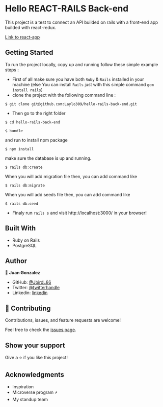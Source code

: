 # Hello REACT-RAILS Back-end

This project is a test to connect an API builded on rails with a front-end app builded with react-redux.

[Link to react-app](https://github.com/JbirdL86/hello-react-front-end)

## Getting Started

To run the project locally, copy up and running follow these simple example steps :

 - First of all make sure you have both `Ruby` & `Rails` installed in your machine
 (else You can install `Rails` just with this simple command  ```gem install rails```)
 - clone the project with the following command line : 
```
$ git clone git@github.com:Laylo309/hello-rails-back-end.git
```
 - Then go to the right folder 
```
$ cd hello-rails-back-end
```
```
$ bundle
```
and run to install npm package
```
$ npm install
```

make sure the database is up and running.
```
$ rails db:create
```
When you will add migration file then, you can add command like
```
$ rails db:migrate
```
When you will add seeds file then, you can add command like
```
$ rails db:seed
```

 - Finaly run `rails s` and visit http://localhost:3000/  in your browser!

## Built With

 - Ruby on Rails  
 - PostgreSQL 


## Author

👤 **Juan Gonzalez**

- GitHub: [@JbirdL86](https://github.com/JbirdL86)
- Twitter: [@twitterhandle](https://twitter.com/JuanLui06498455)
- Linkedin: [linkedin](https://www.linkedin.com/in/juan-luis-0551921aa/)

## 🤝 Contributing

Contributions, issues, and feature requests are welcome!

Feel free to check the [issues page](https://github.com/Laylo309/hello-rails-react/issues).

## Show your support

Give a ⭐️ if you like this project!

## Acknowledgments

- Inspiration 
- Microverse program ⚡
- My standup team 